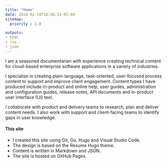 ```yaml
---
title: "Home"
date: 2018-02-10T18:56:13-05:00
sitemap:
  priority : 1.0

outputs:
- html
- rss
- json
---
```

I am a seasoned documentarian with experience creating technical content for cloud-based enterprise software applications in a variety of industries.

I specialise in creating plain-language, task-oriented, user-focused process content to support and improve client engagement. Content types I have produced include in-product and online help, user guides, administration and configuration guides, release notes, API documents and in-product user interface (UI) text.

I collaborate with product and delivery teams to research, plan and deliver content needs. I also work with support and client-facing teams to identify gaps in user knowledge.

#### This site
- I created this site using Git, Go, Hugo and Visual Studio Code. 
- The design is based on the Resume Hugo theme. 
- Content is written in Markdown and JSON. 
- The site is hosted on GitHub Pages.